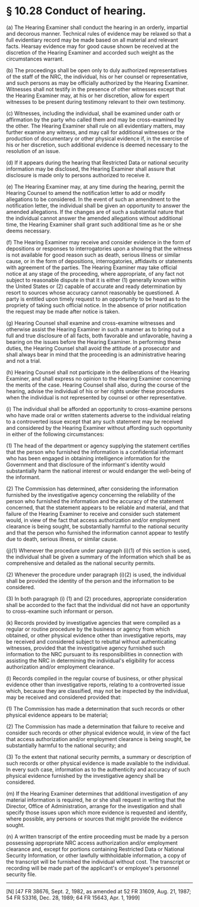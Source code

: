 # § 10.28   Conduct of hearing.

(a) The Hearing Examiner shall conduct the hearing in an orderly, impartial and decorous manner. Technical rules of evidence may be relaxed so that a full evidentiary record may be made based on all material and relevant facts. Hearsay evidence may for good cause shown be received at the discretion of the Hearing Examiner and accorded such weight as the circumstances warrant.


(b) The proceedings shall be open only to duly authorized representatives of the staff of the NRC, the individual, his or her counsel or representative, and such persons as may be officially authorized by the Hearing Examiner. Witnesses shall not testify in the presence of other witnesses except that the Hearing Examiner may, at his or her discretion, allow for expert witnesses to be present during testimony relevant to their own testimony.


(c) Witnesses, including the individual, shall be examined under oath or affirmation by the party who called them and may be cross-examined by the other. The Hearing Examiner shall rule on all evidentiary matters, may further examine any witness, and may call for additional witnesses or the production of documentary or other physical evidence if, in the exercise of his or her discretion, such additional evidence is deemed necessary to the resolution of an issue.


(d) If it appears during the hearing that Restricted Data or national security information may be disclosed, the Hearing Examiner shall assure that disclosure is made only to persons authorized to receive it.


(e) The Hearing Examiner may, at any time during the hearing, permit the Hearing Counsel to amend the notification letter to add or modify allegations to be considered. In the event of such an amendment to the notification letter, the individual shall be given an opportunity to answer the amended allegations. If the changes are of such a substantial nature that the individual cannot answer the amended allegations without additional time, the Hearing Examiner shall grant such additional time as he or she deems necessary.


(f) The Hearing Examiner may receive and consider evidence in the form of depositions or responses to interrogatories upon a showing that the witness is not available for good reason such as death, serious illness or similar cause, or in the form of depositions, interrogatories, affidavits or statements with agreement of the parties. The Hearing Examiner may take official notice at any stage of the proceeding, where appropriate, of any fact not subject to reasonable dispute in that it is either (1) generally known within the United States or (2) capable of accurate and ready determination by resort to sources whose accuracy cannot reasonably be questioned. A party is entitled upon timely request to an opportunity to be heard as to the propriety of taking such official notice. In the absence of prior notification the request may be made after notice is taken.


(g) Hearing Counsel shall examine and cross-examine witnesses and otherwise assist the Hearing Examiner in such a manner as to bring out a full and true disclosure of all facts, both favorable and unfavorable, having a bearing on the issues before the Hearing Examiner. In performing these duties, the Hearing Counsel shall avoid the attitude of a prosecutor and shall always bear in mind that the proceeding is an administrative hearing and not a trial.


(h) Hearing Counsel shall not participate in the deliberations of the Hearing Examiner, and shall express no opinion to the Hearing Examiner concerning the merits of the case. Hearing Counsel shall also, during the course of the hearing, advise the individual of his or her rights under these procedures when the individual is not represented by counsel or other representative.


(i) The individual shall be afforded an opportunity to cross-examine persons who have made oral or written statements adverse to the individual relating to a controverted issue except that any such statement may be received and considered by the Hearing Examiner without affording such opportunity in either of the following circumstances:


(1) The head of the department or agency supplying the statement certifies that the person who furnished the information is a confidential informant who has been engaged in obtaining intelligence information for the Government and that disclosure of the informant's identity would substantially harm the national interest or would endanger the well-being of the informant.


(2) The Commission has determined, after considering the information furnished by the investigative agency concerning the reliability of the person who furnished the information and the accuracy of the statement concerned, that the statement appears to be reliable and material, and that failure of the Hearing Examiner to receive and consider such statement would, in view of the fact that access authorization and/or employment clearance is being sought, be substantially harmful to the national security and that the person who furnished the information cannot appear to testify due to death, serious illness, or similar cause.


(j)(1) Whenever the procedure under paragraph (i)(1) of this section is used, the individual shall be given a summary of the information which shall be as comprehensive and detailed as the national security permits.


(2) Whenever the procedure under paragraph (i)(2) is used, the individual shall be provided the identity of the person and the information to be considered.


(3) In both paragraph (i) (1) and (2) procedures, appropriate consideration shall be accorded to the fact that the individual did not have an opportunity to cross-examine such informant or person.


(k) Records provided by investigative agencies that were compiled as a regular or routine procedure by the business or agency from which obtained, or other physical evidence other than investigative reports, may be received and considered subject to rebuttal without authenticating witnesses, provided that the investigative agency furnished such information to the NRC pursuant to its responsibilities in connection with assisting the NRC in determining the individual's eligibility for access authorization and/or employment clearance.


(l) Records compiled in the regular course of business, or other physical evidence other than investigative reports, relating to a controverted issue which, because they are classified, may not be inspected by the individual, may be received and considered provided that:


(1) The Commission has made a determination that such records or other physical evidence appears to be material;


(2) The Commission has made a determination that failure to receive and consider such records or other physical evidence would, in view of the fact that access authorization and/or employment clearance is being sought, be substantially harmful to the national security; and


(3) To the extent that national security permits, a summary or description of such records or other physical evidence is made available to the individual. In every such case, information as to the authenticity and accuracy of such physical evidence furnished by the investigative agency shall be considered.


(m) If the Hearing Examiner determines that additional investigation of any material information is required, he or she shall request in writing that the Director, Office of Administration, arrange for the investigation and shall specify those issues upon which more evidence is requested and identify, where possible, any persons or sources that might provide the evidence sought.


(n) A written transcript of the entire proceeding must be made by a person possessing appropriate NRC access authorization and/or employment clearance and, except for portions containing Restricted Data or National Security Information, or other lawfully withholdable information, a copy of the transcript will be furnished the individual without cost. The transcript or recording will be made part of the applicant's or employee's personnel security file.



---

[N] [47 FR 38676, Sept. 2, 1982, as amended at 52 FR 31609, Aug. 21, 1987; 54 FR 53316, Dec. 28, 1989; 64 FR 15643, Apr. 1, 1999]




